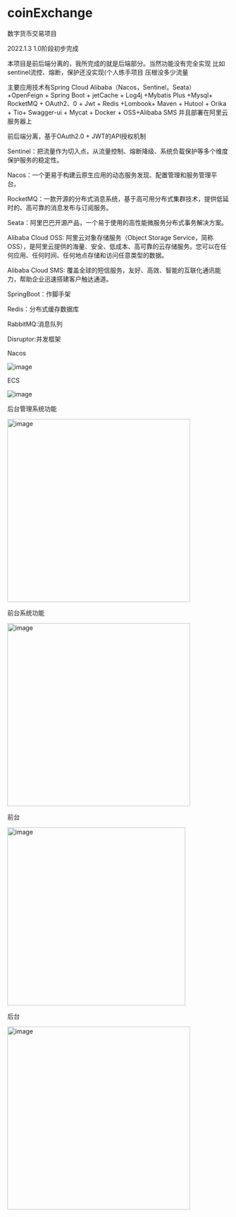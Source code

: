# coinExchange
数字货币交易项目

 2022.1.3 1.0阶段初步完成
  
 本项目是前后端分离的，我所完成的就是后端部分。当然功能没有完全实现 比如sentinel流控、熔断，保护还没实现(个人练手项目 压根没多少流量
 
 主要应用技术有Spring Cloud Alibaba（Nacos，Sentinel，Seata）+OpenFeign + Spring Boot + jetCache + Log4j +Mybatis Plus  +Mysql+  RocketMQ + OAuth2、0 + Jwt + Redis +Lombook+ Maven + Hutool + Orika + Tio+ Swagger-ui + Mycat + Docker  + OSS+Alibaba SMS 并且部署在阿里云服务器上

 前后端分离，基于OAuth2.0 + JWT的API授权机制 

Sentinel：把流量作为切入点，从流量控制、熔断降级、系统负载保护等多个维度保护服务的稳定性。

Nacos：一个更易于构建云原生应用的动态服务发现、配置管理和服务管理平台。

RocketMQ：一款开源的分布式消息系统，基于高可用分布式集群技术，提供低延时的、高可靠的消息发布与订阅服务。

Seata：阿里巴巴开源产品，一个易于使用的高性能微服务分布式事务解决方案。

Alibaba Cloud OSS: 阿里云对象存储服务（Object Storage Service，简称 OSS），是阿里云提供的海量、安全、低成本、高可靠的云存储服务。您可以在任何应用、任何时间、任何地点存储和访问任意类型的数据。

Alibaba Cloud SMS: 覆盖全球的短信服务，友好、高效、智能的互联化通讯能力，帮助企业迅速搭建客户触达通道。

SpringBoot：作脚手架

Redis：分布式缓存数据库

RabbitMQ:消息队列

Disruptor:并发框架

Nacos

![image](https://user-images.githubusercontent.com/57619422/148035566-bcdc3bd8-9de2-4283-82f8-d10a4a2ead3c.png)

ECS

![image](https://user-images.githubusercontent.com/57619422/148035799-90693358-dfdb-4d6c-8984-6fd3e383a635.png)


后台管理系统功能

<img width="415" alt="image" src="https://user-images.githubusercontent.com/57619422/148031560-f35d2d3b-db41-4e31-b42c-2ede5230d139.png">


前台系统功能

<img width="415" alt="image" src="https://user-images.githubusercontent.com/57619422/148031602-8bd0f7cd-099a-466f-a0f5-54d2fdfbb860.png">


前台

<img width="404" alt="image" src="https://user-images.githubusercontent.com/57619422/148032289-a0592053-7a86-4f41-8b48-091316b1553b.png">


后台

<img width="415" alt="image" src="https://user-images.githubusercontent.com/57619422/148033301-a60f1a89-c903-4c8f-aa30-c0de8c9b031e.png">


